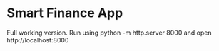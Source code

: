 # Smart Finance App

Full working version. Run using python -m http.server 8000 and open http://localhost:8000
